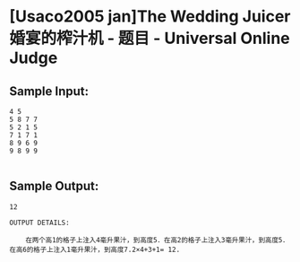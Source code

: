 # [Usaco2005 jan]The Wedding Juicer 婚宴的榨汁机 - 题目 - Universal Online Judge


## Sample Input: 
```
4 5
5 8 7 7
5 2 1 5
7 1 7 1
8 9 6 9
9 8 9 9


```

## Sample Output: 
```
12

OUTPUT DETAILS:

    在两个高1的格子上注入4毫升果汁，到高度5．在高2的格子上注入3毫升果汁，到高度5．在高6的格子上注入1毫升果汁，到高度7.2×4+3+1= 12.
```

